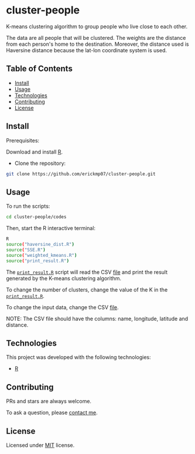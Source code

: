 # cluster-people

K-means clustering algorithm to group people who live close to each other.

The data are all people that will be clustered. The weights are the distance from each person's home to the destination. Moreover, the distance used is Haversine distance because the lat-lon coordinate system is used.

## Table of Contents
- [Install](#install)
- [Usage](#usage)
- [Technologies](#technologies)
- [Contributing](#contributing)
- [License](#license)

## Install

Prerequisites:

Download and install [R](https://cran.r-project.org/doc/manuals/r-release/R-admin.html).

- Clone the repository:
```bash
git clone https://github.com/erickmp07/cluster-people.git
```

## Usage

To run the scripts:

```bash
cd cluster-people/codes
```

Then, start the R interactive terminal:
```bash
R
source("haversine_dist.R")
source("SSE.R")
source("weighted_kmeans.R")
source("print_result.R")
```

The [``print_result.R``](codes/print_result.R) script will read the CSV [file](data/people_data.csv) and print the result generated by the K-means clustering algorithm.

To change the number of clusters, change the value of the K in the [``print_result.R``](codes/print_result.R).

To change the input data, change the CSV [file](data/people_data.csv).

NOTE: The CSV file should have the columns: name, longitude, latitude and distance.

## Technologies

This project was developed with the following technologies:

- [R](https://www.r-project.org/)

## Contributing

PRs and stars are always welcome.

To ask a question, please [contact me](mailto:erimacedo_92@hotmail.com).

## License

Licensed under [MIT](LICENSE) license.